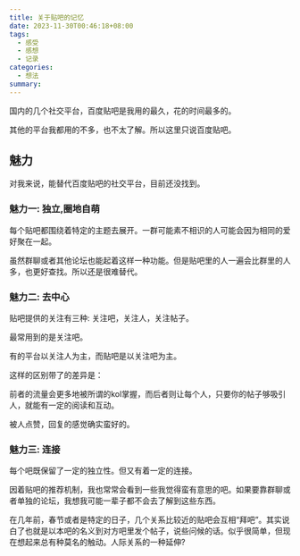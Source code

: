 ```yaml
---
title: 关于贴吧的记忆
date: 2023-11-30T00:46:18+08:00
tags:
  - 感受
  - 感想
  - 记录
categories:
  - 想法
summary: 
---
```


国内的几个社交平台，百度贴吧是我用的最久，花的时间最多的。

其他的平台我都用的不多，也不太了解。所以这里只说百度贴吧。

## 魅力
对我来说，能替代百度贴吧的社交平台，目前还没找到。

### 魅力一: 独立,圈地自萌
每个贴吧都围绕着特定的主题去展开。一群可能素不相识的人可能会因为相同的爱好聚在一起。

虽然群聊或者其他论坛也能起着这样一种功能。但是贴吧里的人一遍会比群里的人多，也更好查找。所以还是很难替代。

### 魅力二: 去中心
贴吧提供的关注有三种: 关注吧，关注人，关注帖子。

最常用到的是关注吧。

有的平台以关注人为主，而贴吧是以关注吧为主。

这样的区别带了的差异是：

前者的流量会更多地被所谓的kol掌握，而后者则让每个人，只要你的帖子够吸引人，就能有一定的阅读和互动。

被人点赞，回复的感觉确实蛮好的。




### 魅力三: 连接
每个吧既保留了一定的独立性。但又有着一定的连接。

因着贴吧的推荐机制，我也常常会看到一些我觉得蛮有意思的吧。如果要靠群聊或者单独的论坛，我想我可能一辈子都不会去了解到这些东西。


在几年前，春节或者是特定的日子，几个关系比较近的贴吧会互相“拜吧”。其实说白了也就是以本吧的名义到对方吧里发个帖子，说些问候的话。似乎很简单，但现在想起来总有种莫名的触动。人际关系的一种延伸?



